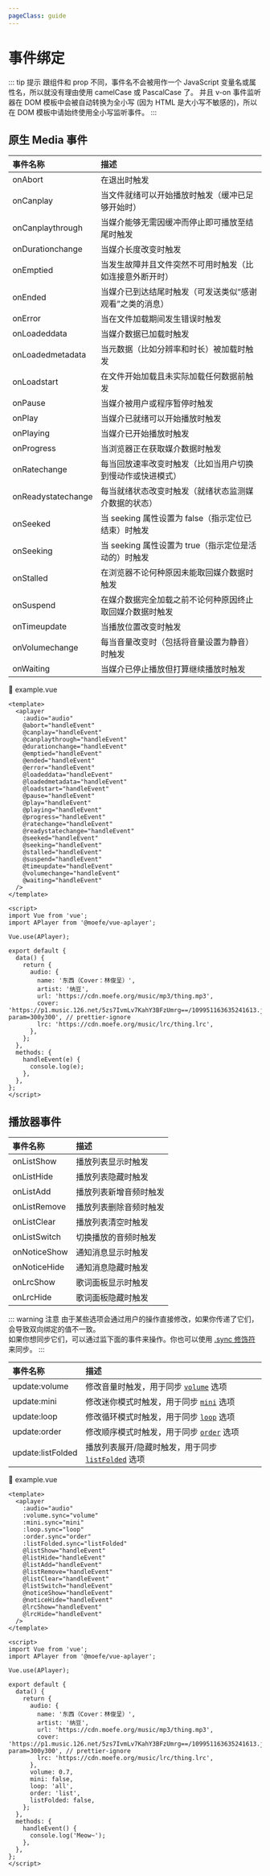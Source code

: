 ```yaml
---
pageClass: guide
---
```


# 事件绑定

::: tip 提示
跟组件和 prop 不同，事件名不会被用作一个 JavaScript 变量名或属性名，所以就没有理由使用 camelCase 或 PascalCase 了。
并且 v-on 事件监听器在 DOM 模板中会被自动转换为全小写 (因为 HTML 是大小写不敏感的)，所以在 DOM 模板中请始终使用全小写监听事件。
:::

## 原生 Media 事件

| 事件名称           | 描述                                                       |
| :----------------- | :--------------------------------------------------------- |
| onAbort            | 在退出时触发                                               |
| onCanplay          | 当文件就绪可以开始播放时触发（缓冲已足够开始时）           |
| onCanplaythrough   | 当媒介能够无需因缓冲而停止即可播放至结尾时触发             |
| onDurationchange   | 当媒介长度改变时触发                                       |
| onEmptied          | 当发生故障并且文件突然不可用时触发（比如连接意外断开时）   |
| onEnded            | 当媒介已到达结尾时触发（可发送类似“感谢观看”之类的消息）   |
| onError            | 当在文件加载期间发生错误时触发                             |
| onLoadeddata       | 当媒介数据已加载时触发                                     |
| onLoadedmetadata   | 当元数据（比如分辨率和时长）被加载时触发                   |
| onLoadstart        | 在文件开始加载且未实际加载任何数据前触发                   |
| onPause            | 当媒介被用户或程序暂停时触发                               |
| onPlay             | 当媒介已就绪可以开始播放时触发                             |
| onPlaying          | 当媒介已开始播放时触发                                     |
| onProgress         | 当浏览器正在获取媒介数据时触发                             |
| onRatechange       | 每当回放速率改变时触发（比如当用户切换到慢动作或快进模式） |
| onReadystatechange | 每当就绪状态改变时触发（就绪状态监测媒介数据的状态）       |
| onSeeked           | 当 seeking 属性设置为 false（指示定位已结束）时触发        |
| onSeeking          | 当 seeking 属性设置为 true（指示定位是活动的）时触发       |
| onStalled          | 在浏览器不论何种原因未能取回媒介数据时触发                 |
| onSuspend          | 在媒介数据完全加载之前不论何种原因终止取回媒介数据时触发   |
| onTimeupdate       | 当播放位置改变时触发                                       |
| onVolumechange     | 每当音量改变时（包括将音量设置为静音）时触发               |
| onWaiting          | 当媒介已停止播放但打算继续播放时触发                       |

📝 example.vue

```vue
<template>
  <aplayer
    :audio="audio"
    @abort="handleEvent"
    @canplay="handleEvent"
    @canplaythrough="handleEvent"
    @durationchange="handleEvent"
    @emptied="handleEvent"
    @ended="handleEvent"
    @error="handleEvent"
    @loadeddata="handleEvent"
    @loadedmetadata="handleEvent"
    @loadstart="handleEvent"
    @pause="handleEvent"
    @play="handleEvent"
    @playing="handleEvent"
    @progress="handleEvent"
    @ratechange="handleEvent"
    @readystatechange="handleEvent"
    @seeked="handleEvent"
    @seeking="handleEvent"
    @stalled="handleEvent"
    @suspend="handleEvent"
    @timeupdate="handleEvent"
    @volumechange="handleEvent"
    @waiting="handleEvent"
  />
</template>

<script>
import Vue from 'vue';
import APlayer from '@moefe/vue-aplayer';

Vue.use(APlayer);

export default {
  data() {
    return {
      audio: {
        name: '东西（Cover：林俊呈）',
        artist: '纳豆',
        url: 'https://cdn.moefe.org/music/mp3/thing.mp3',
        cover: 'https://p1.music.126.net/5zs7IvmLv7KahY3BFzUmrg==/109951163635241613.jpg?param=300y300', // prettier-ignore
        lrc: 'https://cdn.moefe.org/music/lrc/thing.lrc',
      },
    };
  },
  methods: {
    handleEvent(e) {
      console.log(e);
    },
  },
};
</script>
```

## 播放器事件

| 事件名称     | 描述                   |
| :----------- | :--------------------- |
| onListShow   | 播放列表显示时触发     |
| onListHide   | 播放列表隐藏时触发     |
| onListAdd    | 播放列表新增音频时触发 |
| onListRemove | 播放列表删除音频时触发 |
| onListClear  | 播放列表清空时触发     |
| onListSwitch | 切换播放的音频时触发   |
| onNoticeShow | 通知消息显示时触发     |
| onNoticeHide | 通知消息隐藏时触发     |
| onLrcShow    | 歌词面板显示时触发     |
| onLrcHide    | 歌词面板隐藏时触发     |

::: warning 注意
由于某些选项会通过用户的操作直接修改，如果你传递了它们，会导致双向绑定的值不一致。  
如果你想同步它们，可以通过监下面的事件来操作。你也可以使用
[.sync 修饰符](https://cn.vuejs.org/v2/guide/components-custom-events.html#sync-%E4%BF%AE%E9%A5%B0%E7%AC%A6) 来同步。
:::

| 事件名称          | 描述                                                                           |
| :---------------- | :----------------------------------------------------------------------------- |
| update:volume     | 修改音量时触发，用于同步 [`volume`](options.html#volume) 选项                  |
| update:mini       | 修改迷你模式时触发，用于同步 [`mini`](options.html#mini) 选项                  |
| update:loop       | 修改循环模式时触发，用于同步 [`loop`](options.html#loop) 选项                  |
| update:order      | 修改顺序模式时触发，用于同步 [`order`](options.html#order) 选项                |
| update:listFolded | 播放列表展开/隐藏时触发，用于同步 [`listFolded`](options.html#listfolded) 选项 |

📝 example.vue

```vue
<template>
  <aplayer
    :audio="audio"
    :volume.sync="volume"
    :mini.sync="mini"
    :loop.sync="loop"
    :order.sync="order"
    :listFolded.sync="listFolded"
    @listShow="handleEvent"
    @listHide="handleEvent"
    @listAdd="handleEvent"
    @listRemove="handleEvent"
    @listClear="handleEvent"
    @listSwitch="handleEvent"
    @noticeShow="handleEvent"
    @noticeHide="handleEvent"
    @lrcShow="handleEvent"
    @lrcHide="handleEvent"
  />
</template>

<script>
import Vue from 'vue';
import APlayer from '@moefe/vue-aplayer';

Vue.use(APlayer);

export default {
  data() {
    return {
      audio: {
        name: '东西（Cover：林俊呈）',
        artist: '纳豆',
        url: 'https://cdn.moefe.org/music/mp3/thing.mp3',
        cover: 'https://p1.music.126.net/5zs7IvmLv7KahY3BFzUmrg==/109951163635241613.jpg?param=300y300', // prettier-ignore
        lrc: 'https://cdn.moefe.org/music/lrc/thing.lrc',
      },
      volume: 0.7,
      mini: false,
      loop: 'all',
      order: 'list',
      listFolded: false,
    };
  },
  methods: {
    handleEvent() {
      console.log('Meow~');
    },
  },
};
</script>
```
